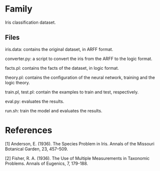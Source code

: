 # Family

Iris classification dataset.

## Files

iris.data: contains the original dataset, in ARFF format.

converter.py: a script to convert the iris from the ARFF to the logic format. 

facts.pl: contains the facts of the dataset, in logic format.

theory.pl: contains the configuration of the neural network, training and the
 logic theory.

train.pl, test.pl: contain the examples to train and test, respectively.

eval.py: evaluates the results.

run.sh: train the model and evaluates the results.

# References

[1] Anderson, E. (1936). The Species Problem in Iris. Annals of the Missouri
 Botanical Garden, 23, 457–509.

[2] Fisher, R. A. (1936). The Use of Multiple Measurements in Taxonomic 
Problems. Annals of Eugenics, 7, 179-188.
